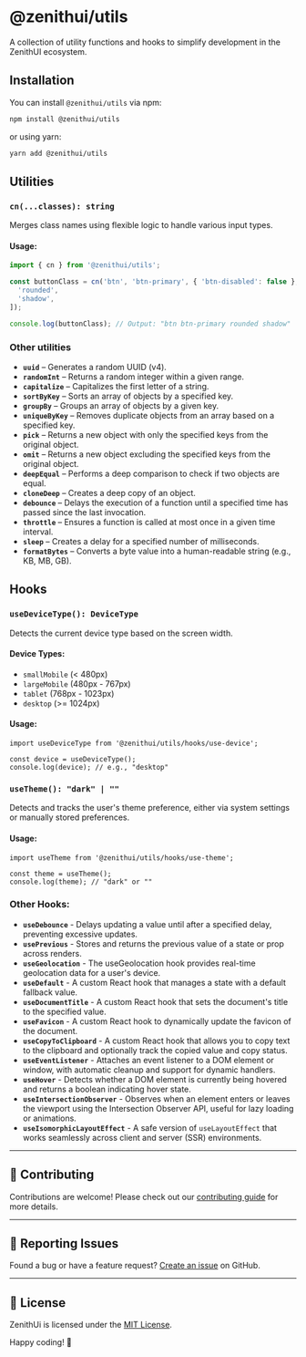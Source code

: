 # @zenithui/utils

A collection of utility functions and hooks to simplify development in the ZenithUI ecosystem.

## Installation

You can install `@zenithui/utils` via npm:

```sh
npm install @zenithui/utils
```

or using yarn:

```sh
yarn add @zenithui/utils
```

## Utilities

### `cn(...classes): string`

Merges class names using flexible logic to handle various input types.

#### Usage:

```ts
import { cn } from '@zenithui/utils';

const buttonClass = cn('btn', 'btn-primary', { 'btn-disabled': false }, [
  'rounded',
  'shadow',
]);

console.log(buttonClass); // Output: "btn btn-primary rounded shadow"
```

### Other utilities

- **`uuid`** – Generates a random UUID (v4).
- **`randomInt`** – Returns a random integer within a given range.
- **`capitalize`** – Capitalizes the first letter of a string.
- **`sortByKey`** – Sorts an array of objects by a specified key.
- **`groupBy`** – Groups an array of objects by a given key.
- **`uniqueByKey`** – Removes duplicate objects from an array based on a specified key.
- **`pick`** – Returns a new object with only the specified keys from the original object.
- **`omit`** – Returns a new object excluding the specified keys from the original object.
- **`deepEqual`** – Performs a deep comparison to check if two objects are equal.
- **`cloneDeep`** – Creates a deep copy of an object.
- **`debounce`** – Delays the execution of a function until a specified time has passed since the last invocation.
- **`throttle`** – Ensures a function is called at most once in a given time interval.
- **`sleep`** – Creates a delay for a specified number of milliseconds.
- **`formatBytes`** – Converts a byte value into a human-readable string (e.g., KB, MB, GB).

## Hooks

### `useDeviceType(): DeviceType`

Detects the current device type based on the screen width.

#### Device Types:

- `smallMobile` (< 480px)
- `largeMobile` (480px - 767px)
- `tablet` (768px - 1023px)
- `desktop` (>= 1024px)

#### Usage:

```tsx
import useDeviceType from '@zenithui/utils/hooks/use-device';

const device = useDeviceType();
console.log(device); // e.g., "desktop"
```

### `useTheme(): "dark" | ""`

Detects and tracks the user's theme preference, either via system settings or manually stored preferences.

#### Usage:

```tsx
import useTheme from '@zenithui/utils/hooks/use-theme';

const theme = useTheme();
console.log(theme); // "dark" or ""
```

### Other Hooks:

- **`useDebounce`** - Delays updating a value until after a specified delay, preventing excessive updates.
- **`usePrevious`** - Stores and returns the previous value of a state or prop across renders.
- **`useGeolocation`** - The useGeolocation hook provides real-time geolocation data for a user's device.
- **`useDefault`** - A custom React hook that manages a state with a default fallback value.
- **`useDocumentTitle`** - A custom React hook that sets the document's title to the specified value.
- **`useFavicon`** - A custom React hook to dynamically update the favicon of the document.
- **`useCopyToClipboard`** - A custom React hook that allows you to copy text to the clipboard and optionally track the copied value and copy status.
- **`useEventListener`** - Attaches an event listener to a DOM element or window, with automatic cleanup and support for dynamic handlers.
- **`useHover`** - Detects whether a DOM element is currently being hovered and returns a boolean indicating hover state.
- **`useIntersectionObserver`** - Observes when an element enters or leaves the viewport using the Intersection Observer API, useful for lazy loading or animations.
- **`useIsomorphicLayoutEffect`** - A safe version of `useLayoutEffect` that works seamlessly across client and server (SSR) environments.

---

## 🤝 Contributing

Contributions are welcome! Please check out our [contributing guide](https://github.com/ChanduBobbili/ZenithUi/blob/main/CONTRIBUTING.md) for more details.

---

## 🐛 Reporting Issues

Found a bug or have a feature request? [Create an issue](https://github.com/ChanduBobbili/ZenithUi/issues) on GitHub.

---

## 📄 License

ZenithUi is licensed under the [MIT License](https://github.com/ChanduBobbili/ZenithUi/blob/main/LICENSE.md).

Happy coding! 🚀
